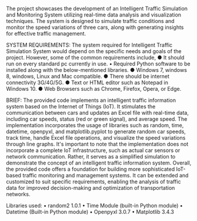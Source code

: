 The project showcases the development of an Intelligent Traffic Simulation and Monitoring System utilizing real-time data analysis and visualization techniques. The system is designed to simulate traffic conditions and monitor the speed variations of three cars, along with generating insights for effective traffic management.

SYSTEM REQUIREMENTS: The system required for Intelligent Traffic Simulation System would depend on the specific needs and goals of the project. However, some of the common requirements include, ● It should run on every standard pc currently in use. • Required Python software to be installed along with the below-mentioned libraries. ● Windows 7, windows 8, windows, Linux and Mac compatible. ● There should be internet connectivity 3G/4G/5G. ● Text or HTML editor such as Notepad in Windows 10. ● Web Browsers such as Chrome, Firefox, Opera, or Edge.

BRIEF: The provided code implements an intelligent traffic information system based on the Internet of Things (IoT). It stimulates the communication between cars and updates an Excel file with real-time data, including car speeds, status (red or green signal), and average speed. The implementation incorporates the usage of libraries such as random, time, datetime, openpyxl, and matplotlib.pyplot to generate random car speeds, track time, handle Excel file operations, and visualize the speed variations through line graphs. It's important to note that the implementation does not incorporate a complete IoT infrastructure, such as actual car sensors or network communication. Rather, it serves as a simplified simulation to demonstrate the concept of an intelligent traffic information system. Overall, the provided code offers a foundation for building more sophisticated IoT-based traffic monitoring and management systems. It can be extended and customized to suit specific requirements, enabling the analysis of traffic data for improved decision-making and optimization of transportation networks.

Libraries used: • random2 1.0.1 • Time Module (built-in Python module) • Datetime (Built-in Python module) • Openpyxl 3.0.7 • Matplotlib 3.4.3
